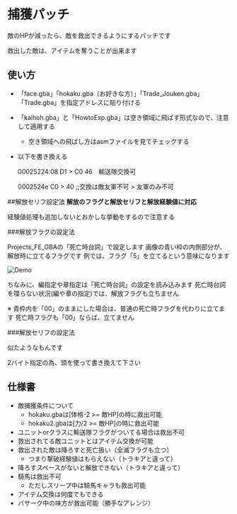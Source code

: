 # 捕獲パッチ
敵のHPが減ったら、敵を救出できるようにするパッチです

救出した敵は、アイテムを奪うことが出来ます

## 使い方
* 「face.gba」「hokaku.gba（お好きな方）」「Trade_Jouken.gba」「Trade.gba」を指定アドレスに貼り付ける

* 「kaihoh.gba」と「HowtoExp.gba」は空き領域に飛ばす形式なので、注意して適用する
	* 空き領域への飛ばし方はasmファイルを見てチェックする

* 以下を書き換える

	00025224:08 D1 > C0 46　輸送隊交換可
	
	0002524e C0 > 40	;;交換は敵友軍不可 > 友軍のみ不可

##解放セリフ設定法
**解放のフラグと解放セリフと解放経験値に対応**

経験値処理も追加しないとおかしな挙動をするので注意する

###解放フラグの設定法

Projects_FE_GBAの「死亡時台詞」で設定します
画像の青い枠の内側部分が、解放時に立てるフラグです
例では、フラグ「5」を立てるという意味になります

![Demo](https://github.com/ngmansion/FE8/blob/master/hokaku/Projects_FE_GBA.png)

ちなみに、編指定や章指定は「死亡時台詞」の設定を読み込みます
死亡時台詞を喋らない状況(編や章の指定)では、解放フラグも立ちません

※
青枠内を「00」のままにした場合は、普通の死亡時フラグを代わりに立てます
死亡時フラグも「00」ならば、立てません


###解放セリフの設定法

似たようなもんです

2バイト指定の為、頭を使って書き換えて下さい

## 仕様書
* 敵捕獲条件について
	* hokaku.gbaは[体格-2 >= 敵HP]の時に救出可能
	* hokaku2.gbaは[力/2 >= 敵HP]の時に救出可能
* ユニットorクラスに輸送隊フラグがついてる場合は救出不可
* 救出されてる敵ユニットとはアイテム交換が可能
* 救出された敵は降ろすと死亡扱い（全滅フラグも立つ）
	* つまり撃破経験値はもらえない（トラキアと違って）
* 降ろすスペースがないと解放できない（トラキアと違って）
* 騎馬は救出不可
	* ただしスリープ中は騎馬キャラも救出可能
* アイテム交換は何度でもできる
* バサーク中の味方が救出可能（勝手なアレンジ）
